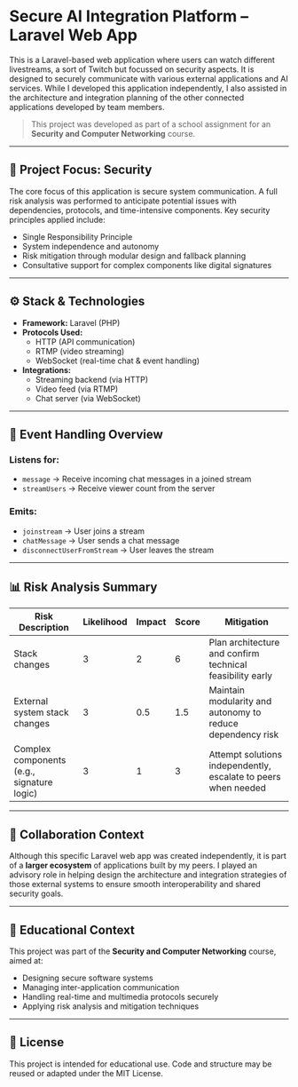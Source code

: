# Secure AI Integration Platform – Laravel Web App

This is a Laravel-based web application where users can watch different livestreams, a sort of Twitch but focussed on security aspects. It is designed to securely communicate with various external applications and AI services. While I developed this application independently, I also assisted in the architecture and integration planning of the other connected applications developed by team members.

> This project was developed as part of a school assignment for an **Security and Computer Networking** course.

---

## 🔐 Project Focus: Security

The core focus of this application is secure system communication. A full risk analysis was performed to anticipate potential issues with dependencies, protocols, and time-intensive components. Key security principles applied include:

- Single Responsibility Principle
- System independence and autonomy
- Risk mitigation through modular design and fallback planning
- Consultative support for complex components like digital signatures

---

## ⚙️ Stack & Technologies

- **Framework:** Laravel (PHP)
- **Protocols Used:**
  - HTTP (API communication)
  - RTMP (video streaming)
  - WebSocket (real-time chat & event handling)
- **Integrations:**
  - Streaming backend (via HTTP)
  - Video feed (via RTMP)
  - Chat server (via WebSocket)

---

## 🔁 Event Handling Overview

### Listens for:
- `message` → Receive incoming chat messages in a joined stream  
- `streamUsers` → Receive viewer count from the server  

### Emits:
- `joinstream` → User joins a stream  
- `chatMessage` → User sends a chat message  
- `disconnectUserFromStream` → User leaves the stream  

---

## 📊 Risk Analysis Summary

| Risk Description                          | Likelihood | Impact | Score | Mitigation                                                                 |
|-------------------------------------------|------------|--------|--------|-----------------------------------------------------------------------------|
| Stack changes                             | 3          | 2      | 6      | Plan architecture and confirm technical feasibility early                  |
| External system stack changes             | 3          | 0.5    | 1.5    | Maintain modularity and autonomy to reduce dependency risk                 |
| Complex components (e.g., signature logic)| 3          | 1      | 3      | Attempt solutions independently, escalate to peers when needed             |

---

## 🤝 Collaboration Context

Although this specific Laravel web app was created independently, it is part of a **larger ecosystem** of applications built by my peers. I played an advisory role in helping design the architecture and integration strategies of those external systems to ensure smooth interoperability and shared security goals.

---

## 📌 Educational Context

This project was part of the **Security and Computer Networking** course, aimed at:
- Designing secure software systems
- Managing inter-application communication
- Handling real-time and multimedia protocols securely
- Applying risk analysis and mitigation techniques

---

## 📄 License

This project is intended for educational use. Code and structure may be reused or adapted under the MIT License.
